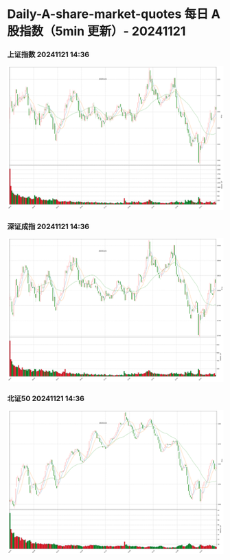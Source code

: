 
# Daily-A-share-market-quotes 每日 A 股指数（5min 更新）- 20241121

### 上证指数 20241121 14:36
![](./fig/2024/11/20241121-sh000001.png)

### 深证成指 20241121 14:36
![](./fig/2024/11/20241121-sz399001.png)

### 北证50 20241121 14:36
![](./fig/2024/11/20241121-bj899050.png)
